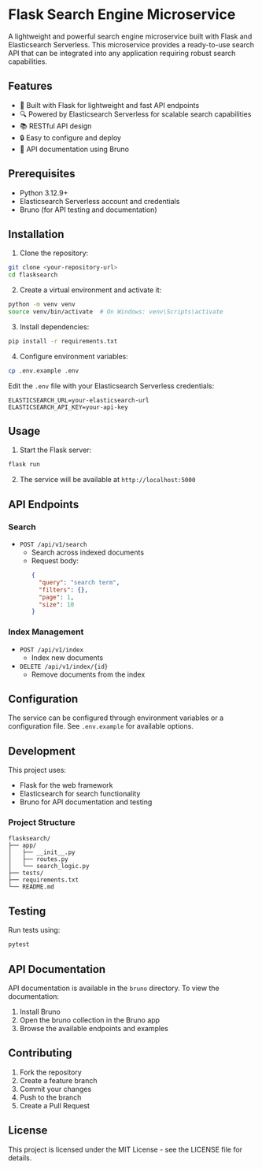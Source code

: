 # Flask Search Engine Microservice

A lightweight and powerful search engine microservice built with Flask and Elasticsearch Serverless. This microservice provides a ready-to-use search API that can be integrated into any application requiring robust search capabilities.

## Features

- 🚀 Built with Flask for lightweight and fast API endpoints
- 🔍 Powered by Elasticsearch Serverless for scalable search capabilities
- 📚 RESTful API design
- 🔒 Easy to configure and deploy
- 📝 API documentation using Bruno

## Prerequisites

- Python 3.12.9+
- Elasticsearch Serverless account and credentials
- Bruno (for API testing and documentation)

## Installation

1. Clone the repository:
```bash
git clone <your-repository-url>
cd flasksearch
```

2. Create a virtual environment and activate it:
```bash
python -m venv venv
source venv/bin/activate  # On Windows: venv\Scripts\activate
```

3. Install dependencies:
```bash
pip install -r requirements.txt
```

4. Configure environment variables:
```bash
cp .env.example .env
```
Edit the `.env` file with your Elasticsearch Serverless credentials:
```
ELASTICSEARCH_URL=your-elasticsearch-url
ELASTICSEARCH_API_KEY=your-api-key
```

## Usage

1. Start the Flask server:
```bash
flask run
```

2. The service will be available at `http://localhost:5000`

## API Endpoints

### Search
- `POST /api/v1/search`
  - Search across indexed documents
  - Request body:
    ```json
    {
      "query": "search term",
      "filters": {},
      "page": 1,
      "size": 10
    }
    ```

### Index Management
- `POST /api/v1/index`
  - Index new documents
- `DELETE /api/v1/index/{id}`
  - Remove documents from the index

## Configuration

The service can be configured through environment variables or a configuration file. See `.env.example` for available options.

## Development

This project uses:
- Flask for the web framework
- Elasticsearch for search functionality
- Bruno for API documentation and testing

### Project Structure
```
flasksearch/
├── app/
│   ├── __init__.py
│   ├── routes.py
│   └── search_logic.py
├── tests/
├── requirements.txt
└── README.md
```

## Testing

Run tests using:
```bash
pytest
```

## API Documentation

API documentation is available in the `bruno` directory. To view the documentation:

1. Install Bruno
2. Open the bruno collection in the Bruno app
3. Browse the available endpoints and examples

## Contributing

1. Fork the repository
2. Create a feature branch
3. Commit your changes
4. Push to the branch
5. Create a Pull Request

## License

This project is licensed under the MIT License - see the LICENSE file for details. 
